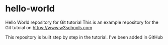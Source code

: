 # hello-world
Hello World repository for Git tutorial
This is an example repository for the Git tutoial on https://www.w3schools.com

This repository is built step by step in the tutorial.
I've been added in GitHub

